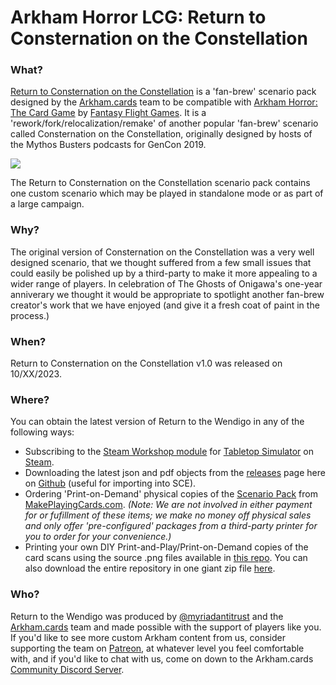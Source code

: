 # Arkham Horror LCG: Return to Consternation on the Constellation

### What?
[Return to Consternation on the Constellation](#) is a 'fan-brew' scenario pack designed by the [Arkham.cards](https://patreon.com/arkhamdotcards) team to be compatible with [Arkham Horror: The Card Game](https://www.fantasyflightgames.com/en/products/arkham-horror-the-card-game/) by [Fantasy Flight Games](https://www.fantasyflightgames.com/). It is a 'rework/fork/relocalization/remake' of another popular 'fan-brew' scenario called Consternation on the Constellation, originally designed by hosts of the Mythos Busters podcasts for GenCon 2019.

![](#)

The Return to Consternation on the Constellation scenario pack contains one custom scenario which may be played in standalone mode or as part of a large campaign.

### Why?
The original version of Consternation on the Constellation was a very well designed scenario, that we thought suffered from a few small issues that could easily be polished up by a third-party to make it more appealing to a wider range of players. In celebration of The Ghosts of Onigawa's one-year anniverary we thought it would be appropriate to spotlight another fan-brew creator's work that we have enjoyed (and give it a fresh coat of paint in the process.)

### When?
Return to Consternation on the Constellation v1.0 was released on 10/XX/2023.

### Where?

You can obtain the latest version of Return to the Wendigo in any of the following ways:

* Subscribing to the [Steam Workshop module](#) for [Tabletop Simulator](https://www.tabletopsimulator.com/) on [Steam](https://store.steampowered.com/).
* Downloading the latest json and pdf objects from the [releases](https://github.com/ArkhamDotCards/returntoconsternationontheconstellation/releases) page here on [Github](https://github.com/ArkhamDotCards/returntoconsternationontheconstellation) (useful for importing into SCE).
* Ordering 'Print-on-Demand' physical copies of the [Scenario Pack](https://go.arkham.cards/constellation-scenario) from [MakePlayingCards.com](https://makeplayingcards.com). *(Note: We are not involved in either payment for or fufillment of these items; we make no money off physical sales and only offer 'pre-configured' packages from a third-party printer for you to order for your convenience.)*
* Printing your own DIY Print-and-Play/Print-on-Demand copies of the card scans using the source .png files available in [this repo](https://github.com/ArkhamDotCards/returntoconsternationontheconstellation/tree/main/img/enUS). You can also download the entire repository in one giant zip file [here](https://github.com/ArkhamDotCards/returntoconsternationontheconstellation/archive/refs/heads/main.zip).

### Who?
Return to the Wendigo was produced by [@myriadantitrust](https://twitter.com/myriadantitrust) and the [Arkham.cards](https://arkham.cards) team and made possible with the support of players like you. If you'd like to see more custom Arkham content from us, consider supporting the team on [Patreon](https://patreon.com/arkhamdotcards), at whatever level you feel comfortable with, and if you'd like to chat with us, come on down to the Arkham.cards [Community Discord Server](https://discord.gg/xEZ5FwKrNS).
